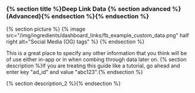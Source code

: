 
### {% section title %}Deep Link Data {% section advanced %}(Advanced){% endsection %}{% endsection %}

{% section picture %}
{% image src="/img/ingredients/dashboard_links/fb_example_custom_data.png" half right alt="Social Media (OG) tags" %}
{% endsection %}

This is a great place to specify any other information that you think will be of use either in-app or in when combing through data later on. {% section description %}If you are treating this guide like a tutorial, go ahead and enter key "ad_id" and value "abc123".{% endsection %}


{% section description_2 %}{% endsection %}
